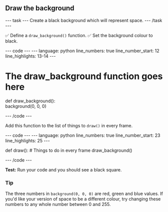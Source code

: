 <h2 class="c-project-heading--task">Draw the background</h2>

--- task ---
Create a black background which will represent space.
--- /task --- 

✅ Define a `draw_background()` function.
✅ Set the background colour to black.

<div class="c-project-code">
--- code ---
---
language: python
line_numbers: true
line_number_start: 12 
line_highlights: 13-14
---

# The draw_background function goes here   
def draw_background():   
    background(0, 0, 0)    
  
--- /code ---
</div>

Add this function to the list of things to `draw()` in every frame.

<div class="c-project-code">
--- code ---
---
language: python
line_numbers: true
line_number_start: 23 
line_highlights: 25
---

def draw():
    # Things to do in every frame
    draw_background() 
  
--- /code ---
</div>

**Test:** Run your code and you should see a black square. 

<div class="c-project-callout c-project-callout--tip">

### Tip

The three numbers in `background(0, 0, 0)` are red, green and blue values. If you'd like your version of space to be a different colour, try changing these numbers to any whole number between 0 and 255.

</div>
